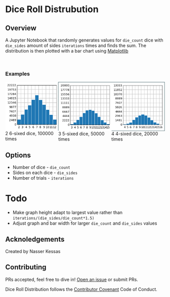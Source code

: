 # Dice Roll Distrubution

## Overview

A Jupyter Notebook that randomly generates values for `die_count` dice with `die_sides` amount of sides `iterations` times and finds the sum. The distribution is then plotted with a bar chart using [Matplotlib](https://matplotlib.org/stable/index.html)

<br>

### Examples

<div style="display: flex; justify-content: space-evenly">

<div style="display: flex; flex-direction: column; align-items: center;">
    <img src="./docs/dice_plot 2d,6s,100000i.png">
    <caption >2 6-sixed dice, 100000 times</caption>
</div>

<div style="display: flex; flex-direction: column; align-items: center;">
    <img src="./docs/dice_plot 3d,5s,50000i.png">
    <caption >3 5-sixed dice, 50000 times</caption>
</div>

<div style="display: flex; flex-direction: column; align-items: center;">
    <img src="./docs/dice_plot 4d,4s,20000i.png">
    <caption >4 4-sixed dice, 20000 times</caption>
</div>

</div>


## Options

- Number of dice - `die_count`
- Sides on each dice - `die_sides`
- Number of trials - `iterations`

# Todo

- Make graph height adapt to largest value rather than `iterations/(die_sides/die_count*1.5)`
- Adjust graph and bar width for larger `die_count` and `die_sides` values 



## Acknoledgements
Created by Nasser Kessas

## Contributing
PRs accepted, feel free to dive in! [Open an issue](https://github.com/nasserkessas/js-sidescroll-engine/issues/new) or submit PRs.

Dice Roll Distribution follows the [Contributor Covenant](http://contributor-covenant.org/version/1/3/0/) Code of Conduct.
